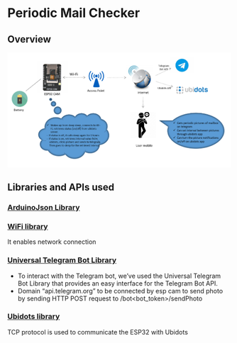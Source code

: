 # Periodic Mail Checker
## Overview
![Schematic](/schematic.png)

## Libraries and APIs used
### [ArduinoJson Library](https://github.com/bblanchon/ArduinoJson)
### [WiFi library](https://github.com/arduino-libraries/WiFi)
It enables network connection 
### [Universal Telegram Bot Library](https://github.com/witnessmenow/Universal-Arduino-Telegram-Bot)
- To interact with the Telegram bot, we’ve used the Universal Telegram Bot Library that provides an easy interface for the Telegram Bot API.
- Domain “api.telegram.org”  to be connected by esp cam to send photo by sending HTTP POST request to /bot<bot_token>/sendPhoto  
### [Ubidots library](https://github.com/ubidots/ubidots-esp32)
  TCP protocol is used to communicate the ESP32 with Ubidots

